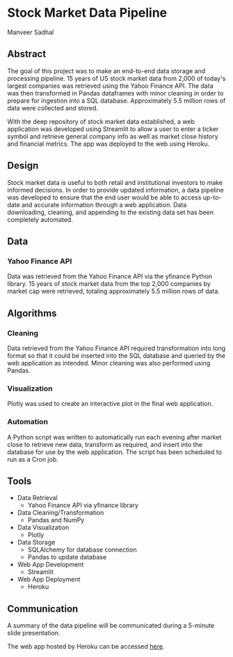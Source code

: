 # Stock Market Data Pipeline

Manveer Sadhal

## Abstract
The goal of this project was to make an end-to-end data storage and processing pipeline. 15 years of US stock market data from 2,000 of today's largest companies was retrieved using the Yahoo Finance API. The data was then transformed in Pandas dataframes with minor cleaning in order to prepare for ingestion into a SQL database. Approximately 5.5 million rows of data were collected and stored.

With the deep repository of stock market data established, a web application was developed using Streamlit to allow a user to enter a ticker symbol and retrieve general company info as well as market close history and financial metrics. The app was deployed to the web using Heroku.

## Design
Stock market data is useful to both retail and institutional investors to make informed decisions. In order to provide updated information, a data pipeline was developed to ensure that the end user would be able to access up-to-date and accurate information through a web application. Data downloading, cleaning, and appending to the existing data set has been completely automated.

## Data
### Yahoo Finance API
Data was retrieved from the Yahoo Finance API via the yfinance Python library. 15 years of stock market data from the top 2,000 companies by market cap were retrieved, totaling approximately 5.5 million rows of data.


## Algorithms
### Cleaning
Data retrieved from the Yahoo Finance API required transformation into long format so that it could be inserted into the SQL database and queried by the web application as intended. Minor cleaning was also performed using Pandas.

### Visualization
Plotly was used to create an interactive plot in the final web application.

### Automation
A Python script was written to automatically run each evening after market close to retrieve new data, transform as required, and insert into the database for use by the web application. The script has been scheduled to run as a Cron job.

## Tools
- Data Retrieval
    - Yahoo Finance API via yfinance library
- Data Cleaning/Transformation
    - Pandas and NumPy
- Data Visualization
    - Plotly
- Data Storage
    - SQLAlchemy for database connection
    - Pandas to update database
- Web App Development
    - Streamlit
- Web App Deployment
    - Heroku

## Communication
A summary of the data pipeline will be communicated during a 5-minute slide presentation.

The web app hosted by Heroku can be accessed [here](https://warm-reef-29600.herokuapp.com/).
